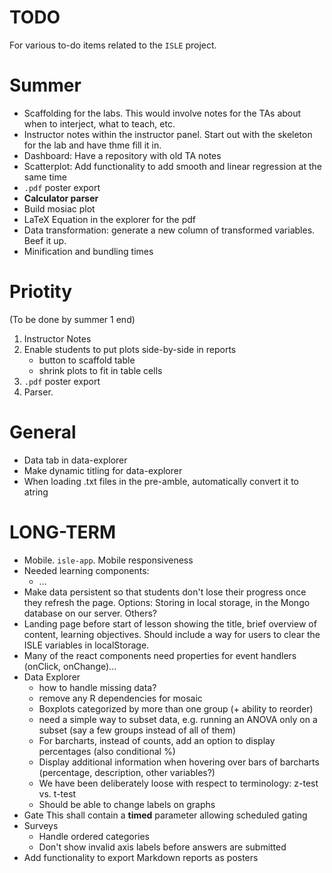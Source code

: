 TODO
====
For various to-do items related to the `ISLE` project.

Summer
====
* Scaffolding for the labs. This would involve notes for the TAs about when to interject, what to teach, etc.
* Instructor notes within the instructor panel. Start out with the skeleton for the lab and have thme fill it in.
* Dashboard: Have a repository with old TA notes
* Scatterplot: Add functionality to add smooth and linear regression at the same time
* `.pdf` poster export
* **Calculator parser**
* Build mosiac plot
* LaTeX Equation in the explorer for the pdf
* Data transformation: generate a new column of transformed variables. Beef it up.
* Minification and bundling times

Priotity
====
(To be done by summer 1 end)
1. Instructor Notes
2. Enable students to put plots side-by-side in reports
    - button to scaffold table
    - shrink plots to fit in table cells
3. `.pdf` poster export
4. Parser.

General
====
* Data tab in data-explorer
* Make dynamic titling for data-explorer
* When loading .txt files in the pre-amble, automatically convert it to atring

LONG-TERM
===
* Mobile. `isle-app`. Mobile responsiveness
* Needed learning components:
    - ...
* Make data persistent so that students don't lose their progress once they refresh the page. Options: Storing in local storage, in the Mongo database on our server. Others?
* Landing page before start of lesson showing the title, brief overview of content, learning objectives. Should include a way for users to clear the ISLE variables in localStorage.
* Many of the react components need properties for event handlers (onClick, onChange)...
* Data Explorer
   - how to handle missing data?
   - remove any R dependencies for mosaic
   - Boxplots categorized by more than one group (+ ability to reorder)
   - need a simple way to subset data, e.g. running an ANOVA only on a subset (say a few groups instead of all of them)
   - For barcharts, instead of counts, add an option to display percentages (also conditional %)
   - Display additional information when hovering over bars of barcharts (percentage, description, other variables?)
   - We have been deliberately loose with respect to terminology: z-test vs. t-test
   - Should be able to change labels on graphs
* Gate
    This shall contain a **timed** parameter allowing scheduled gating
* Surveys
    - Handle ordered categories
    - Don't show invalid axis labels before answers are submitted
* Add functionality to export Markdown reports as posters
